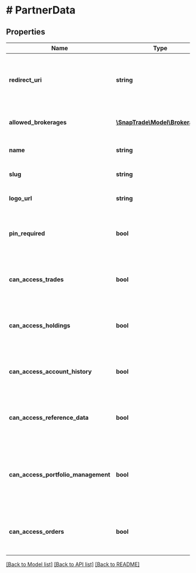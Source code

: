# # PartnerData

## Properties

Name | Type | Description | Notes
------------ | ------------- | ------------- | -------------
**redirect_uri** | **string** | URI to redirect user back to after user is done adding brokerage connections | [optional]
**allowed_brokerages** | [**\SnapTrade\Model\Brokerage[]**](Brokerage.md) | Brokerages that can be accessed by partners | [optional]
**name** | **string** | Name of Snaptrade Partner | [optional]
**slug** | **string** | Slug of Snaptrade Partner | [optional]
**logo_url** | **string** | URL to partner&#39;s logo | [optional]
**pin_required** | **bool** | Shows if pin is required by users to access connection page | [optional]
**can_access_trades** | **bool** | Shows if users of Snaptrade partners can access trade endpoints | [optional]
**can_access_holdings** | **bool** | Shows if Snaptrade partners can get user holdings data | [optional]
**can_access_account_history** | **bool** | Shows if Snaptrade partners can get users account history data | [optional]
**can_access_reference_data** | **bool** | Shows if Snaptrade partners can get users holdings data | [optional]
**can_access_portfolio_management** | **bool** | Shows if users Snaptrade partners can access portfolio group management features | [optional]
**can_access_orders** | **bool** | Shows if Snaptrade partners can get users account order history | [optional]

[[Back to Model list]](../../README.md#models) [[Back to API list]](../../README.md#endpoints) [[Back to README]](../../README.md)
